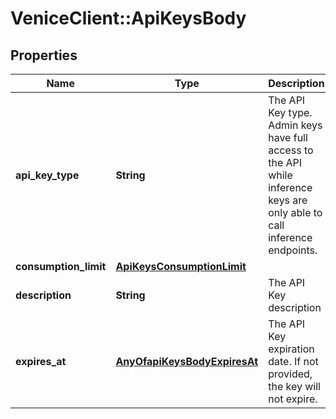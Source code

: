 # VeniceClient::ApiKeysBody

## Properties
Name | Type | Description | Notes
------------ | ------------- | ------------- | -------------
**api_key_type** | **String** | The API Key type. Admin keys have full access to the API while inference keys are only able to call inference endpoints. | 
**consumption_limit** | [**ApiKeysConsumptionLimit**](ApiKeysConsumptionLimit.md) |  | [optional] 
**description** | **String** | The API Key description | 
**expires_at** | [**AnyOfapiKeysBodyExpiresAt**](AnyOfapiKeysBodyExpiresAt.md) | The API Key expiration date. If not provided, the key will not expire. | [optional] 

